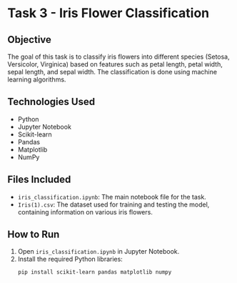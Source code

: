 # Task 3 - Iris Flower Classification

## Objective
The goal of this task is to classify iris flowers into different species (Setosa, Versicolor, Virginica) based on features such as petal length, petal width, sepal length, and sepal width. The classification is done using machine learning algorithms.

## Technologies Used
- Python
- Jupyter Notebook
- Scikit-learn
- Pandas
- Matplotlib
- NumPy

## Files Included
- `iris_classification.ipynb`: The main notebook file for the task.
- `Iris(1).csv`: The dataset used for training and testing the model, containing information on various iris flowers.

## How to Run
1. Open `iris_classification.ipynb` in Jupyter Notebook.
2. Install the required Python libraries:
   ```bash
   pip install scikit-learn pandas matplotlib numpy
